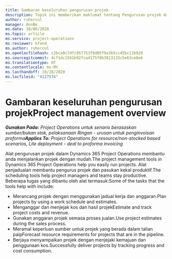 ```yaml
---
title: Gambaran keseluruhan pengurusan projek
description: Topik ini memberikan maklumat tentang Pengurusan projek dalam Dynamics 365 Project Operations.
author: ruhercul
manager: AnnBe
ms.date: 10/06/2020
ms.topic: article
ms.service: project-operations
ms.reviewer: kfend
ms.author: ruhercul
ms.openlocfilehash: c2bca0c7dfc957753f0d05f9a3b5cc45bc13b920
ms.sourcegitcommit: 4cf1dc1561b92fca4175f0b3813133c5e63ce8e6
ms.translationtype: HT
ms.contentlocale: ms-MY
ms.lasthandoff: 10/28/2020
ms.locfileid: "4127574"
---
```

# <a name="project-management-overview"></a><span data-ttu-id="c1b0c-103">Gambaran keseluruhan pengurusan projek</span><span class="sxs-lookup"><span data-stu-id="c1b0c-103">Project management overview</span></span>

<span data-ttu-id="c1b0c-104">_**Gunakan Pada:** Project Operations untuk senario berasaskan sumber/bukan stok, pelaksanaan Ringan - urusan untuk penginvoisan proforma_</span><span class="sxs-lookup"><span data-stu-id="c1b0c-104">_**Applies To:** Project Operations for resource/non-stocked based scenarios, Lite deployment - deal to proforma invoicing_</span></span>

<span data-ttu-id="c1b0c-105">Alat pengurusan projek dalam Dynamics 365 Project Operations membantu anda menjalankan projek dengan mudah.</span><span class="sxs-lookup"><span data-stu-id="c1b0c-105">The project management tools in Dynamics 365 Project Operations help you easily run projects.</span></span> <span data-ttu-id="c1b0c-106">Alat penjadualan membantu pengurus projek dan pasukan kekal produktif.</span><span class="sxs-lookup"><span data-stu-id="c1b0c-106">The scheduling tools help project managers and teams stay productive.</span></span> <span data-ttu-id="c1b0c-107">Beberapa tugas yang dibantu oleh alat termasuk:</span><span class="sxs-lookup"><span data-stu-id="c1b0c-107">Some of the tasks that the tools help with include:</span></span>

- <span data-ttu-id="c1b0c-108">Merancang projek dengan menggunakan jadual kerja dan anggaran.</span><span class="sxs-lookup"><span data-stu-id="c1b0c-108">Plan projects by using a work schedule and estimates.</span></span>
- <span data-ttu-id="c1b0c-109">Menganggar dan menjejak kos dan hasil projek</span><span class="sxs-lookup"><span data-stu-id="c1b0c-109">Estimate and track project costs and revenue.</span></span>
- <span data-ttu-id="c1b0c-110">Gunakan anggaran projek semasa proses jualan.</span><span class="sxs-lookup"><span data-stu-id="c1b0c-110">Use project estimates during the sales process.</span></span>
- <span data-ttu-id="c1b0c-111">Meramal keperluan sumber untuk projek yang berada dalam talian paip</span><span class="sxs-lookup"><span data-stu-id="c1b0c-111">Forecast resource requirements for projects that are in the pipeline.</span></span>
- <span data-ttu-id="c1b0c-112">Berjaya menyampaikan projek dengan menjejaki kemajuan dan penggunaan kos.</span><span class="sxs-lookup"><span data-stu-id="c1b0c-112">Successfully deliver projects by tracking progress and cost consumption.</span></span>

